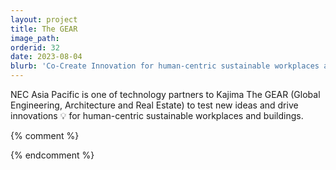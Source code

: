 ```yaml
---
layout: project
title: The GEAR
image_path: 
orderid: 32
date: 2023-08-04
blurb: 'Co-Create Innovation for human-centric sustainable workplaces and buildings'
---
```


NEC Asia Pacific is one of technology partners to Kajima The GEAR (Global Engineering, Architecture and Real Estate) to test new ideas and drive innovations 💡 for human-centric sustainable workplaces and buildings.

<!--more-->


{% comment %}

{% endcomment %}


